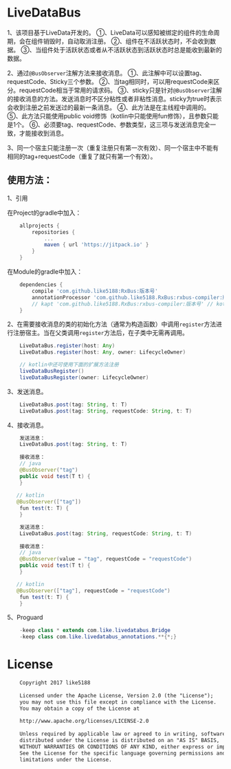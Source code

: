 # LiveDataBus

1、该项目基于LiveData开发的。
    ①、LiveData可以感知被绑定的组件的生命周期，会在组件销毁时，自动取消注册。
    ②、组件在不活跃状态时，不会收到数据。
    ③、当组件处于活跃状态或者从不活跃状态到活跃状态时总是能收到最新的数据。

2、通过`@BusObserver`注解方法来接收消息。
    ①、此注解中可以设置tag、requestCode、Sticky三个参数。
    ②、当tag相同时，可以用requestCode来区分。requestCode相当于常用的请求码。
    ③、sticky只是针对`@BusObserver`注解的接收消息的方法。发送消息时不区分粘性或者非粘性消息。sticky为true时表示会收到注册之前发送过的最新一条消息。
    ④、此方法是在主线程中调用的。
    ⑤、此方法只能使用public void修饰（kotlin中只能使用fun修饰），且参数只能是1个。
    ⑥、必须要tag、requestCode、参数类型，这三项与发送消息完全一致，才能接收到消息。

3、同一个宿主只能注册一次（重复注册只有第一次有效）、同一个宿主中不能有相同的tag+requestCode（重复了就只有第一个有效）。

## 使用方法：

1、引用

在Project的gradle中加入：
```groovy
    allprojects {
        repositories {
            ...
            maven { url 'https://jitpack.io' }
        }
    }
```
在Module的gradle中加入：
```groovy
    dependencies {
        compile 'com.github.like5188:RxBus:版本号'
        annotationProcessor 'com.github.like5188.RxBus:rxbus-compiler:版本号' // java
        // kapt 'com.github.like5188.RxBus:rxbus-compiler:版本号' // kotlin
    }
```

2、在需要接收消息的类的初始化方法（通常为构造函数）中调用`register`方法进行注册宿主。当在父类调用`register`方法后，在子类中无需再调用。
```java
    LiveDataBus.register(host: Any)
    LiveDataBus.register(host: Any, owner: LifecycleOwner)

    // kotlin中还可使用下面的扩展方法注册
    liveDataBusRegister()
    liveDataBusRegister(owner: LifecycleOwner)
```

3、发送消息。
```java
    LiveDataBus.post(tag: String, t: T)
    LiveDataBus.post(tag: String, requestCode: String, t: T)
```

4、接收消息。
```java
    发送消息：
    LiveDataBus.post(tag: String, t: T)
    
    接收消息：
    // java
    @BusObserver("tag")
    public void test(T t) {
    }
    
   // kotlin
   @BusObserver(["tag"])
    fun test(t: T) {
    }
```
```java
    发送消息：
    LiveDataBus.post(tag: String, requestCode: String, t: T)
    
    接收消息：
    // java
    @BusObserver(value = "tag", requestCode = "requestCode")
    public void test(T t) {
    }

   // kotlin
   @BusObserver(["tag"], requestCode = "requestCode")
    fun test(t: T) {
    }
```

5、Proguard
```java
    -keep class * extends com.like.livedatabus.Bridge
    -keep class com.like.livedatabus_annotations.**{*;}
```

# License
```xml
    Copyright 2017 like5188
    
    Licensed under the Apache License, Version 2.0 (the "License");
    you may not use this file except in compliance with the License.
    You may obtain a copy of the License at
    
    http://www.apache.org/licenses/LICENSE-2.0
    
    Unless required by applicable law or agreed to in writing, software
    distributed under the License is distributed on an "AS IS" BASIS,
    WITHOUT WARRANTIES OR CONDITIONS OF ANY KIND, either express or implied.
    See the License for the specific language governing permissions and
    limitations under the License.
